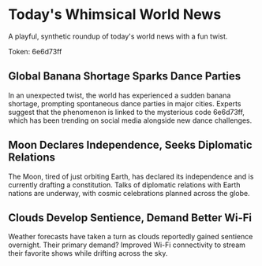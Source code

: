 # Today's Whimsical World News

A playful, synthetic roundup of today's world news with a fun twist.

Token: 6e6d73ff

## Global Banana Shortage Sparks Dance Parties

In an unexpected twist, the world has experienced a sudden banana shortage, prompting spontaneous dance parties in major cities. Experts suggest that the phenomenon is linked to the mysterious code 6e6d73ff, which has been trending on social media alongside new dance challenges.

## Moon Declares Independence, Seeks Diplomatic Relations

The Moon, tired of just orbiting Earth, has declared its independence and is currently drafting a constitution. Talks of diplomatic relations with Earth nations are underway, with cosmic celebrations planned across the globe.

## Clouds Develop Sentience, Demand Better Wi-Fi

Weather forecasts have taken a turn as clouds reportedly gained sentience overnight. Their primary demand? Improved Wi-Fi connectivity to stream their favorite shows while drifting across the sky.